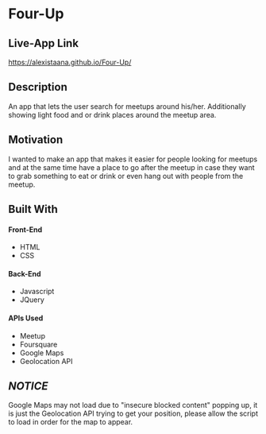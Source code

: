 Four-Up
===

Live-App Link
---
https://alexistaana.github.io/Four-Up/

Description
---
An app that lets the user search for meetups around his/her. Additionally showing light food and or drink places around the meetup area.

Motivation
---
I wanted to make an app that makes it easier for people looking for meetups and at the same time have a place to go after the meetup
in case they want to grab something to eat or drink or even hang out with people from the meetup.


Built With
---
#### Front-End

* HTML
* CSS

#### Back-End

* Javascript
* JQuery

#### APIs Used

* Meetup
* Foursquare
* Google Maps
* Geolocation API

*NOTICE*
---
Google Maps may not load due to "insecure blocked content" popping up, it is just the Geolocation API trying to get your position, please allow the script to load in order for the map to appear.
